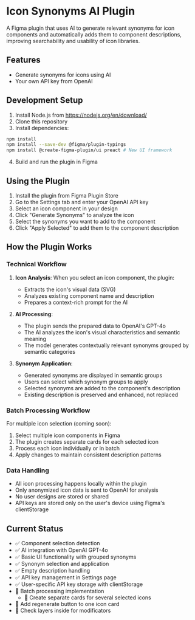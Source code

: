 # Icon Synonyms AI Plugin

A Figma plugin that uses AI to generate relevant synonyms for icon components and automatically adds them to component descriptions, improving searchability and usability of icon libraries.

## Features
- Generate synonyms for icons using AI
- Your own API key from OpenAI

## Development Setup

1. Install Node.js from https://nodejs.org/en/download/
2. Clone this repository
3. Install dependencies:
```bash
npm install
npm install --save-dev @figma/plugin-typings
npm install @create-figma-plugin/ui preact # New UI framework
```
4. Build and run the plugin in Figma

## Using the Plugin

1. Install the plugin from Figma Plugin Store
2. Go to the Settings tab and enter your OpenAI API key
3. Select an icon component in your design
4. Click "Generate Synonyms" to analyze the icon
5. Select the synonyms you want to add to the component
6. Click "Apply Selected" to add them to the component description

## How the Plugin Works

### Technical Workflow
1. **Icon Analysis**: When you select an icon component, the plugin:
   - Extracts the icon's visual data (SVG)
   - Analyzes existing component name and description
   - Prepares a context-rich prompt for the AI

2. **AI Processing**:
   - The plugin sends the prepared data to OpenAI's GPT-4o
   - The AI analyzes the icon's visual characteristics and semantic meaning
   - The model generates contextually relevant synonyms grouped by semantic categories

3. **Synonym Application**:
   - Generated synonyms are displayed in semantic groups
   - Users can select which synonym groups to apply
   - Selected synonyms are added to the component's description
   - Existing description is preserved and enhanced, not replaced

### Batch Processing Workflow
For multiple icon selection (coming soon):
1. Select multiple icon components in Figma
2. The plugin creates separate cards for each selected icon
3. Process each icon individually or in batch
4. Apply changes to maintain consistent description patterns

### Data Handling
- All icon processing happens locally within the plugin
- Only anonymized icon data is sent to OpenAI for analysis
- No user designs are stored or shared
- API keys are stored only on the user's device using Figma's clientStorage

## Current Status
- ✅ Component selection detection
- ✅ AI integration with OpenAI GPT-4o
- ✅ Basic UI functionality with grouped synonyms
- ✅ Synonym selection and application
- ✅ Empty description handling
- ✅ API key management in Settings page
- ✅ User-specific API key storage with clientStorage
- 🚧 Batch processing implementation
  - 🚧 Create separate cards for several selected icons
- 🚧 Add regenerate button to one icon card
- 🚧 Check layers inside for modificators
